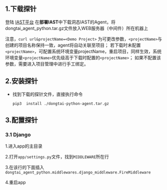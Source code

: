 ## 1.下载探针

登陆 [IAST平台](https://iast.huoxian.cn/login) 在**部署IAST**中下载洞态IAST的Agent，将dongtai_agent_python.tar.gz文件放入WEB服务器（中间件）所在机器上

注意，`curl url&projectName=<Demo Project>` 为可更改参数，`<projectName>`与创建的项目名称保持一致，agent将自动关联至项目；
若下载时未配置`<projectName>`，可配置系统环境变量projectName，重启项目，同样生效，系统环境变量`<projectName>`优先级高于下载时配置的`<projectName>`；
如果不配置该参数，需要进入项目管理中进行手工绑定。
 
## 2.安装探针
- 找到下载的探针文件，直接执行命令 
  ```shell
  pip3  install ./dongtai-python-agent.tar.gz 
  ```
  
## 3.配置探针

### 3.1 Django 

1.进入app的主目录

2.打开`app/settings.py`文件，找到`MIDDLEWARE`所在行

3.在该行的下面插入`dongtai_agent_python.middlewares.django_middleware.FireMiddleware`

4.重启app


